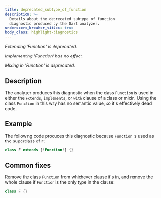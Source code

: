 ```yaml
---
title: deprecated_subtype_of_function
description: >-
  Details about the deprecated_subtype_of_function
  diagnostic produced by the Dart analyzer.
underscore_breaker_titles: true
body_class: highlight-diagnostics
---
```


_Extending 'Function' is deprecated._

_Implementing 'Function' has no effect._

_Mixing in 'Function' is deprecated._

## Description

The analyzer produces this diagnostic when the class `Function` is used in
either the `extends`, `implements`, or `with` clause of a class or mixin.
Using the class `Function` in this way has no semantic value, so it's
effectively dead code.

## Example

The following code produces this diagnostic because `Function` is used as
the superclass of `F`:

```dart
class F extends [!Function!] {}
```

## Common fixes

Remove the class `Function` from whichever clause it's in, and remove the
whole clause if `Function` is the only type in the clause:

```dart
class F {}
```
